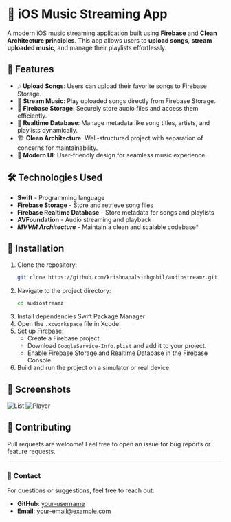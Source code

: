 # 🎵 iOS Music Streaming App

A modern iOS music streaming application built using **Firebase** and **Clean Architecture principles**. This app allows users to **upload songs**, **stream uploaded music**, and manage their playlists effortlessly.

## 🚀 Features

- 🎶 **Upload Songs**: Users can upload their favorite songs to Firebase Storage.
- 📡 **Stream Music**: Play uploaded songs directly from Firebase Storage.
- 📂 **Firebase Storage**: Securely store audio files and access them efficiently.
- 🔄 **Realtime Database**: Manage metadata like song titles, artists, and playlists dynamically.
- 🏗 **Clean Architecture**: Well-structured project with separation of concerns for maintainability.
- 📱 **Modern UI**: User-friendly design for seamless music experience.

## 🛠 Technologies Used

- **Swift** - Programming language
- **Firebase Storage** - Store and retrieve song files
- **Firebase Realtime Database** - Store metadata for songs and playlists
- **AVFoundation** - Audio streaming and playback
- ***MVVM Architecture*** - Maintain a clean and scalable codebase*

## 🔧 Installation

1. Clone the repository:
   ```sh
   git clone https://github.com/krishnapalsinhgohil/audiostreamz.git
   ```
2. Navigate to the project directory:
   ```sh
   cd audiostreamz
   ```
3. Install dependencies Swift Package Manager
4. Open the `.xcworkspace` file in Xcode.
5. Set up Firebase:
   - Create a Firebase project.
   - Download `GoogleService-Info.plist` and add it to your project.
   - Enable Firebase Storage and Realtime Database in the Firebase Console.
6. Build and run the project on a simulator or real device.

## 📸 Screenshots

![List](https://github.com/user-attachments/assets/b4acaae4-366e-4fe2-8d16-518310d23051)
![Player](https://github.com/user-attachments/assets/d18eff84-f4e7-4a70-a3d7-e3d8e98144d6)

## 🤝 Contributing

Pull requests are welcome! Feel free to open an issue for bug reports or feature requests.

---

### 📧 Contact

For questions or suggestions, feel free to reach out:

- **GitHub**: [your-username](https://github.com/your-username)
- **Email**: [your-email@example.com](mailto\:your-email@example.com)


